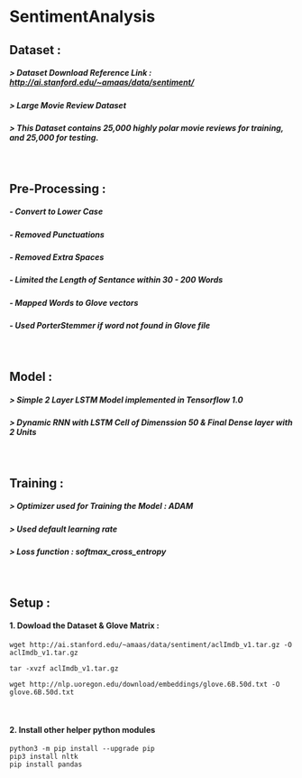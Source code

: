 # SentimentAnalysis

## Dataset :
##### > Dataset Download Reference Link : http://ai.stanford.edu/~amaas/data/sentiment/
##### > Large Movie Review Dataset
##### > This Dataset contains 25,000 highly polar movie reviews for training, and 25,000 for testing.

<br> 

## Pre-Processing : 
##### - Convert to Lower Case
##### - Removed Punctuations  
##### - Removed Extra Spaces 
##### - Limited the Length of Sentance within 30 - 200 Words
##### - Mapped Words to Glove vectors
##### - Used PorterStemmer if word not found in Glove file 

<br> 

## Model : 
##### > Simple 2 Layer LSTM Model implemented in Tensorflow 1.0 
##### > Dynamic RNN with LSTM Cell of Dimenssion 50 & Final Dense layer with 2 Units 

<br>

## Training : 
##### > Optimizer used for Training the Model : ADAM 
##### > Used default learning rate 
##### > Loss function : softmax_cross_entropy 

<br>

## Setup : 

#### 1. Dowload the Dataset & Glove Matrix :
```
wget http://ai.stanford.edu/~amaas/data/sentiment/aclImdb_v1.tar.gz -O aclImdb_v1.tar.gz
```

```
tar -xvzf aclImdb_v1.tar.gz
```

```
wget http://nlp.uoregon.edu/download/embeddings/glove.6B.50d.txt -O glove.6B.50d.txt
```
<br>

####  2. Install other helper python modules

```
python3 -m pip install --upgrade pip 
pip3 install nltk
pip install pandas
```
